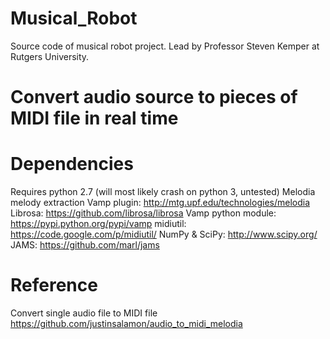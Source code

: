 # Musical_Robot
Source code of musical robot project. Lead by Professor Steven Kemper at Rutgers University.

# Convert audio source to pieces of MIDI file in real time


# Dependencies
Requires python 2.7 (will most likely crash on python 3, untested)
Melodia melody extraction Vamp plugin: http://mtg.upf.edu/technologies/melodia
Librosa: https://github.com/librosa/librosa
Vamp python module: https://pypi.python.org/pypi/vamp
midiutil: https://code.google.com/p/midiutil/
NumPy & SciPy: http://www.scipy.org/
JAMS: https://github.com/marl/jams

# Reference
Convert single audio file to MIDI file
https://github.com/justinsalamon/audio_to_midi_melodia

